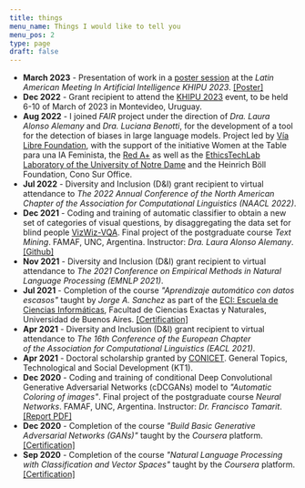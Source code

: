 ```yaml
---
title: things
menu_name: Things I would like to tell you
menu_pos: 2
type: page
draft: false
---
```


- **March 2023** - Presentation of work in a [poster session](https://khipu.ai/2023_poster_sessions/) at the *Latin American Meeting In Artificial Intelligence KHIPU 2023*. [[Poster]](https://drive.google.com/file/d/183V5AVad-4n8Eto4yKnJDH4d-beH_AsY/view?usp=share_link)
- **Dec 2022** - Grant recipient to attend the [KHIPU 2023](https://khipu.ai/) event, to be held 6-10 of March of 2023 in Montevideo, Uruguay.
- **Aug 2022** - I joined *FAIR* project under the direction of *Dra. Laura Alonso Alemany* and *Dra. Luciana Benotti*, for the development of a tool for the detection of biases in large language models. Project led by [Vı́a Libre Foundation](https://www.vialibre.org.ar/), with the support of the initiative Women at the Table para una IA Feminista, the [Red A+](https://aplusalliance.org/pages/alliance) as well as the [EthicsTechLab Laboratory of the University of Notre Dame](https://www.vialibre.org.ar/notre-dame-ibm-tech-ethics-lab-anuncia-apoyo-a-proyectos/) and the Heinrich Böll Foundation, Cono Sur Office.
- **Jul 2022** - Diversity and Inclusion (D&I) grant recipient to virtual attendance to *The 2022 Annual Conference of the North American Chapter of the Association for Computational Linguistics (NAACL 2022)*.
- **Dec 2021** - Coding and training of automatic classifier to obtain a new set of categories of visual questions, by disaggregating the data set for blind people [VizWiz-VQA](https://vizwiz.org/tasks-and-datasets/vqa/). Final project of the postgraduate course *Text Mining*. FAMAF, UNC, Argentina. Instructor: *Dra. Laura Alonso Alemany*. [[Github]](https://github.com/nanom/textMining2021/tree/main/final_project)
- **Nov 2021** - Diversity and Inclusion (D&I) grant recipient to virtual attendance to *The 2021 Conference on Empirical Methods in Natural Language Processing (EMNLP 2021)*.
- **Jul 2021** - Completion of the course *"Aprendizaje automático con datos escasos"* taught by *Jorge A. Sanchez* as part of the [ECI: Escuela de Ciencias Informáticas](https://eci.dc.uba.ar/), Facultad de Ciencias Exactas y Naturales, Universidad de Buenos Aires. [[Certification]](https://drive.google.com/file/d/1PD9juBLZ95hNfEBrwoPcKSw9rUsvX0Fw/view?usp=drivesdk)
- **Apr 2021** - Diversity and Inclusion (D&I) grant recipient to virtual attendance to *The 16th Conference of the European Chapter of the Association for Computational Linguistics (EACL 2021)*.
- **Apr 2021** - Doctoral scholarship granted by [CONICET](https://www.conicet.gov.ar/). General Topics, Technological and Social Development (KT1).
- **Dec 2020** -  Coding and training of conditional Deep Convolutional Generative Adversarial Networks (cDCGANs) model to *"Automatic Coloring of images"*. Final project of the postgraduate course *Neural Networks*. FAMAF, UNC, Argentina. Instructor: *Dr. Francisco Tamarit*. [[Report PDF]](https://drive.google.com/file/d/1-TQgCDiS3slBP8rWbYD5r3b3eE6NlBco/view?usp=sharing)
- **Dec 2020** - Completion of the course *"Build Basic Generative Adversarial Networks (GANs)"* taught by the *Coursera* platform. [[Certification]](https://www.coursera.org/account/accomplishments/verify/FLXPW269L4QX)
- **Sep 2020** - Completion of the course *"Natural Language Processing with Classification and Vector Spaces"* taught by the *Coursera* platform. [[Certification]](https://www.coursera.org/account/accomplishments/verify/S938YJ7D3XYW)
